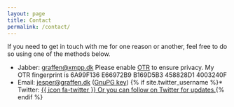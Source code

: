 ```yaml
---
layout: page
title: Contact
permalink: /contact/
---
```

If you need to get in touch with me for one reason or another, feel free to do so using one of the methods below.  

* Jabber: [graffen@xmpp.dk][jabber] Please enable [OTR][otr] to ensure privacy.
  My OTR fingerprint is 6A99F136 E66972B9 B169D5B3 458828D1 4003240F
* Email: [jesper@graffen.dk][email] ([GnuPG key][gnupg])
{% if site.twitter_username %}* Twitter: <a href="https://twitter.com/{{ site.twitter_username }}">{{ icon fa-twitter }} Or you can follow on Twitter for updates.</a>{% endif %}

[jabber]: xmpp://graffen@xmpp.dk 
[email]: mailto:jesper@graffen.dk?subject=xmpp.dk
[gnupg]: https://keybase.io/graffen/key.asc
[otr]: https://otr.cypherpunks.ca/